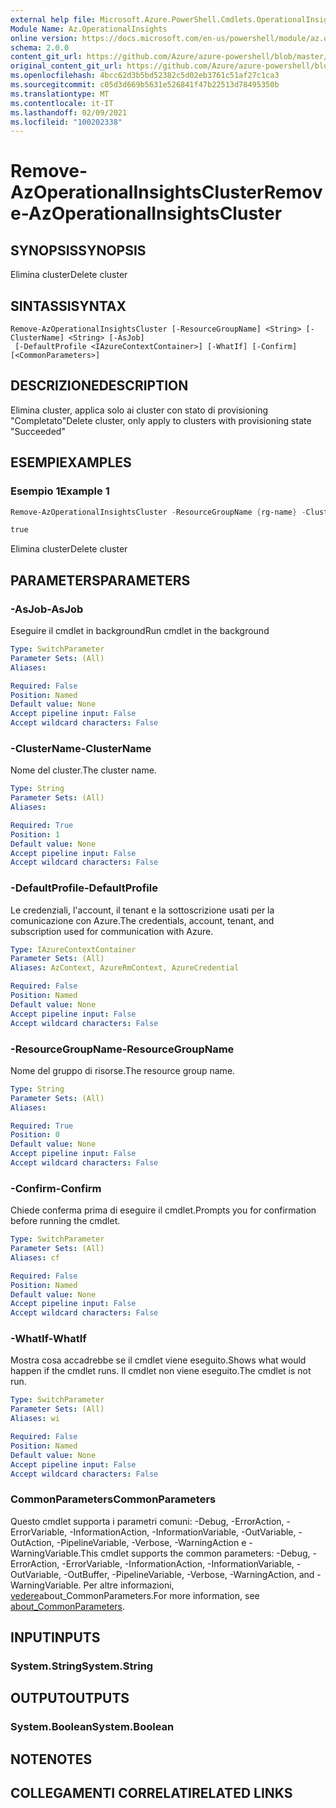 ```yaml
---
external help file: Microsoft.Azure.PowerShell.Cmdlets.OperationalInsights.dll-Help.xml
Module Name: Az.OperationalInsights
online version: https://docs.microsoft.com/en-us/powershell/module/az.operationalinsights/remove-azoperationalinsightscluster
schema: 2.0.0
content_git_url: https://github.com/Azure/azure-powershell/blob/master/src/OperationalInsights/OperationalInsights/help/Remove-AzOperationalInsightsCluster.md
original_content_git_url: https://github.com/Azure/azure-powershell/blob/master/src/OperationalInsights/OperationalInsights/help/Remove-AzOperationalInsightsCluster.md
ms.openlocfilehash: 4bcc62d3b5bd52382c5d02eb3761c51af27c1ca3
ms.sourcegitcommit: c05d3d669b5631e526841f47b22513d78495350b
ms.translationtype: MT
ms.contentlocale: it-IT
ms.lasthandoff: 02/09/2021
ms.locfileid: "100202338"
---
```

# <span data-ttu-id="3b209-101">Remove-AzOperationalInsightsCluster</span><span class="sxs-lookup"><span data-stu-id="3b209-101">Remove-AzOperationalInsightsCluster</span></span>

## <span data-ttu-id="3b209-102">SYNOPSIS</span><span class="sxs-lookup"><span data-stu-id="3b209-102">SYNOPSIS</span></span>
<span data-ttu-id="3b209-103">Elimina cluster</span><span class="sxs-lookup"><span data-stu-id="3b209-103">Delete cluster</span></span>

## <span data-ttu-id="3b209-104">SINTASSI</span><span class="sxs-lookup"><span data-stu-id="3b209-104">SYNTAX</span></span>

```
Remove-AzOperationalInsightsCluster [-ResourceGroupName] <String> [-ClusterName] <String> [-AsJob]
 [-DefaultProfile <IAzureContextContainer>] [-WhatIf] [-Confirm] [<CommonParameters>]
```

## <span data-ttu-id="3b209-105">DESCRIZIONE</span><span class="sxs-lookup"><span data-stu-id="3b209-105">DESCRIPTION</span></span>
<span data-ttu-id="3b209-106">Elimina cluster, applica solo ai cluster con stato di provisioning "Completato"</span><span class="sxs-lookup"><span data-stu-id="3b209-106">Delete cluster, only apply to clusters with provisioning state "Succeeded"</span></span>

## <span data-ttu-id="3b209-107">ESEMPI</span><span class="sxs-lookup"><span data-stu-id="3b209-107">EXAMPLES</span></span>

### <span data-ttu-id="3b209-108">Esempio 1</span><span class="sxs-lookup"><span data-stu-id="3b209-108">Example 1</span></span>
```powershell
Remove-AzOperationalInsightsCluster -ResourceGroupName {rg-name} -ClusterName {cluster-name}

true
```

<span data-ttu-id="3b209-109">Elimina cluster</span><span class="sxs-lookup"><span data-stu-id="3b209-109">Delete cluster</span></span>

## <span data-ttu-id="3b209-110">PARAMETERS</span><span class="sxs-lookup"><span data-stu-id="3b209-110">PARAMETERS</span></span>

### <span data-ttu-id="3b209-111">-AsJob</span><span class="sxs-lookup"><span data-stu-id="3b209-111">-AsJob</span></span>
<span data-ttu-id="3b209-112">Eseguire il cmdlet in background</span><span class="sxs-lookup"><span data-stu-id="3b209-112">Run cmdlet in the background</span></span>

```yaml
Type: SwitchParameter
Parameter Sets: (All)
Aliases:

Required: False
Position: Named
Default value: None
Accept pipeline input: False
Accept wildcard characters: False
```

### <span data-ttu-id="3b209-113">-ClusterName</span><span class="sxs-lookup"><span data-stu-id="3b209-113">-ClusterName</span></span>
<span data-ttu-id="3b209-114">Nome del cluster.</span><span class="sxs-lookup"><span data-stu-id="3b209-114">The cluster name.</span></span>

```yaml
Type: String
Parameter Sets: (All)
Aliases:

Required: True
Position: 1
Default value: None
Accept pipeline input: False
Accept wildcard characters: False
```

### <span data-ttu-id="3b209-115">-DefaultProfile</span><span class="sxs-lookup"><span data-stu-id="3b209-115">-DefaultProfile</span></span>
<span data-ttu-id="3b209-116">Le credenziali, l'account, il tenant e la sottoscrizione usati per la comunicazione con Azure.</span><span class="sxs-lookup"><span data-stu-id="3b209-116">The credentials, account, tenant, and subscription used for communication with Azure.</span></span>

```yaml
Type: IAzureContextContainer
Parameter Sets: (All)
Aliases: AzContext, AzureRmContext, AzureCredential

Required: False
Position: Named
Default value: None
Accept pipeline input: False
Accept wildcard characters: False
```

### <span data-ttu-id="3b209-117">-ResourceGroupName</span><span class="sxs-lookup"><span data-stu-id="3b209-117">-ResourceGroupName</span></span>
<span data-ttu-id="3b209-118">Nome del gruppo di risorse.</span><span class="sxs-lookup"><span data-stu-id="3b209-118">The resource group name.</span></span>

```yaml
Type: String
Parameter Sets: (All)
Aliases:

Required: True
Position: 0
Default value: None
Accept pipeline input: False
Accept wildcard characters: False
```

### <span data-ttu-id="3b209-119">-Confirm</span><span class="sxs-lookup"><span data-stu-id="3b209-119">-Confirm</span></span>
<span data-ttu-id="3b209-120">Chiede conferma prima di eseguire il cmdlet.</span><span class="sxs-lookup"><span data-stu-id="3b209-120">Prompts you for confirmation before running the cmdlet.</span></span>

```yaml
Type: SwitchParameter
Parameter Sets: (All)
Aliases: cf

Required: False
Position: Named
Default value: None
Accept pipeline input: False
Accept wildcard characters: False
```

### <span data-ttu-id="3b209-121">-WhatIf</span><span class="sxs-lookup"><span data-stu-id="3b209-121">-WhatIf</span></span>
<span data-ttu-id="3b209-122">Mostra cosa accadrebbe se il cmdlet viene eseguito.</span><span class="sxs-lookup"><span data-stu-id="3b209-122">Shows what would happen if the cmdlet runs.</span></span>
<span data-ttu-id="3b209-123">Il cmdlet non viene eseguito.</span><span class="sxs-lookup"><span data-stu-id="3b209-123">The cmdlet is not run.</span></span>

```yaml
Type: SwitchParameter
Parameter Sets: (All)
Aliases: wi

Required: False
Position: Named
Default value: None
Accept pipeline input: False
Accept wildcard characters: False
```

### <span data-ttu-id="3b209-124">CommonParameters</span><span class="sxs-lookup"><span data-stu-id="3b209-124">CommonParameters</span></span>
<span data-ttu-id="3b209-125">Questo cmdlet supporta i parametri comuni: -Debug, -ErrorAction, -ErrorVariable, -InformationAction, -InformationVariable, -OutVariable, -OutAction, -PipelineVariable, -Verbose, -WarningAction e -WarningVariable.</span><span class="sxs-lookup"><span data-stu-id="3b209-125">This cmdlet supports the common parameters: -Debug, -ErrorAction, -ErrorVariable, -InformationAction, -InformationVariable, -OutVariable, -OutBuffer, -PipelineVariable, -Verbose, -WarningAction, and -WarningVariable.</span></span> <span data-ttu-id="3b209-126">Per altre informazioni, [vedere](http://go.microsoft.com/fwlink/?LinkID=113216)about_CommonParameters.</span><span class="sxs-lookup"><span data-stu-id="3b209-126">For more information, see [about_CommonParameters](http://go.microsoft.com/fwlink/?LinkID=113216).</span></span>

## <span data-ttu-id="3b209-127">INPUT</span><span class="sxs-lookup"><span data-stu-id="3b209-127">INPUTS</span></span>

### <span data-ttu-id="3b209-128">System.String</span><span class="sxs-lookup"><span data-stu-id="3b209-128">System.String</span></span>

## <span data-ttu-id="3b209-129">OUTPUT</span><span class="sxs-lookup"><span data-stu-id="3b209-129">OUTPUTS</span></span>

### <span data-ttu-id="3b209-130">System.Boolean</span><span class="sxs-lookup"><span data-stu-id="3b209-130">System.Boolean</span></span>

## <span data-ttu-id="3b209-131">NOTE</span><span class="sxs-lookup"><span data-stu-id="3b209-131">NOTES</span></span>

## <span data-ttu-id="3b209-132">COLLEGAMENTI CORRELATI</span><span class="sxs-lookup"><span data-stu-id="3b209-132">RELATED LINKS</span></span>
